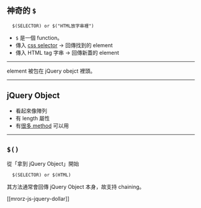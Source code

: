 神奇的 `$`
------

```
  $(SELECTOR) or $("HTML放字串裡")
```

* `$` 是一個 function。
* 傳入 [css selector](http://api.jquery.com/category/selectors/) → 回傳找到的 element
* 傳入 HTML tag 字串 → 回傳新蓋的 element

------

element 被包在 jQuery obejct 裡頭。


---

jQuery Object
------


* 看起來像陣列
* 有 length 屬性
* 有[很多 method](http://api.jquery.com) 可以用

---

`$()`
------

從「拿到 jQuery Object」開始

```
  $(SELECTOR) or $(HTML)
```

其方法通常會回傳 jQuery Object 本身，故支持 chaining。

[[mrorz-js-jquery-dollar]]